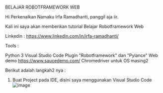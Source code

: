 BELAJAR ROBOTFRAMEWORK WEB


Hi Perkenalkan Namaku Irfa Ramadhanti, panggil aja iir.

Kali ini saya akan memberikan tutorial Belajar Robotframework Web 

Linkedin : https://www.linkedin.com/in/irfa-ramadhanti/

Tools :

Python 3
Visual Studio Code
Plugin "Robotframework" dan "Pylance"
Web demo https://www.saucedemo.com/
Chromedriver untuk OS masing2


Berikut adalah langkah2 nya :

1. Buat Project pada IDE, disini saya menggunakan Visual Studio Code
![image](https://user-images.githubusercontent.com/73830257/146033460-f571f37b-e849-4a2e-884d-2718f1ad0cb5.png)


